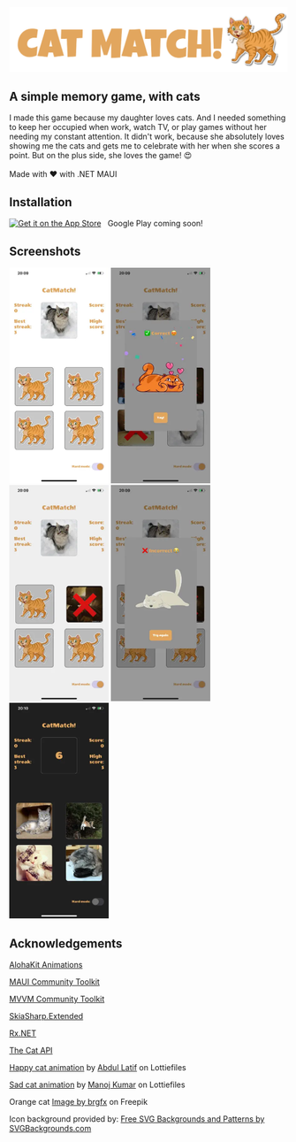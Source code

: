 <img src="https://github.com/matt-goldman/CatMatch/blob/main/assets/banner.png?raw=true" width=800 />

## A simple memory game, with cats

I made this game because my daughter loves cats. And I needed something to keep her occupied when work, watch TV, or play games without her needing my constant attention. It didn't work, because she absolutely loves showing me the cats and gets me to celebrate with her when she scores a point. But on the plus side, she loves the game! 😍
<br/><br/>
Made with ♥️ with .NET MAUI

## Installation

<div style="display:flex; align-items:middle;">
  <a href='https://apps.apple.com/us/app/catmatch/id6480281162'>
    <picture>
        <source media="(prefers-color-scheme: dark)" srcset="https://github.com/matt-goldman/CatMatch/blob/main/assets/app-store-white.svg">
        <source media="(prefers-color-scheme: light)" srcset="https://github.com/matt-goldman/CatMatch/blob/main/assets/app-store-black.svg">
        <img src='https://github.com/matt-goldman/CatMatch/blob/main/assets/app-store.svg' alt='Get it on the App Store' Height="75"/>
    </picture>
  </a>
  &nbsp;&nbsp;
  Google Play coming soon!
</div>

## Screenshots

<img src="https://github.com/matt-goldman/CatMatch/blob/main/assets/screenshot1.webp?raw=true" width=180 /> <img src="https://github.com/matt-goldman/CatMatch/blob/main/assets/screenshot2.webp?raw=true" width=180 /> <img src="https://github.com/matt-goldman/CatMatch/blob/main/assets/screenshot3.webp?raw=true" width=180 /> <img src="https://github.com/matt-goldman/CatMatch/blob/main/assets/screenshot4.webp?raw=true" width=180 /><img src="https://github.com/matt-goldman/CatMatch/blob/main/assets/screenshot5.webp?raw=true" width=180 />


## Acknowledgements

[AlohaKit Animations](https://github.com/jsuarezruiz/AlohaKit.Animations)

[MAUI Community Toolkit](https://github.com/CommunityToolkit/Maui/)

[MVVM Community Toolkit](https://learn.microsoft.com/en-au/dotnet/communitytoolkit/mvvm/)

[SkiaSharp.Extended](https://mono.github.io/SkiaSharp.Extended/index.html)

[Rx.NET](https://github.com/dotnet/reactive)

[The Cat API](https://thecatapi.com/)


[Happy cat animation](https://lottiefiles.com/animations/cat-feeling-love-emotionsexpression-emojisticker-animation-lr3WdNpMuP) by [Abdul Latif](https://lottiefiles.com/animoox) on Lottiefiles

[Sad cat animation](https://lottiefiles.com/animations/lazy-cat-j3KIEIX2NB) by [Manoj Kumar](https://lottiefiles.com/manoj61) on Lottiefiles

Orange cat <a href="https://www.freepik.com/free-vector/sticker-template-cat-cartoon-character_18755727.htm#query=cat&position=4&from_view=author&uuid=4ad5e975-7d7f-42f4-9630-d2eaf7e7e18d">Image by brgfx</a> on Freepik

Icon background provided by: <a href="https://www.svgbackgrounds.com/set/free-svg-backgrounds-and-patterns/">Free SVG Backgrounds and Patterns by SVGBackgrounds.com</a>
